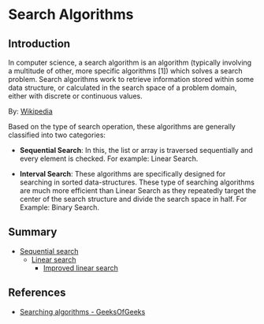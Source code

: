 # Search Algorithms

## Introduction 

In computer science, a search algorithm is an algorithm (typically involving a multitude of other, more specific algorithms [1]) which solves a search problem. Search algorithms work to retrieve information stored within some data structure, or calculated in the search space of a problem domain, either with discrete or continuous values.

By: [Wikipedia](https://en.wikipedia.org/wiki/Search_algorithm)

Based on the type of search operation, these algorithms are generally classified into two categories:

* __Sequential Search__: In this, the list or array is traversed sequentially and every element is checked. For example: Linear Search.

* __Interval Search__: These algorithms are specifically designed for searching in sorted data-structures. These type of searching algorithms are much more efficient than Linear Search as they repeatedly target the center of the search structure and divide the search space in half. For Example: Binary Search.

## Summary

* [Sequential search](https://github.com/edmilson-dk/academic-programming/blob/main/search-algorithms/sequential-search)
  * [Linear search](https://github.com/edmilson-dk/academic-programming/blob/main/search-algorithms/sequential-search/linear-search/linear-search.cpp)
    * [Improved linear search](https://github.com/edmilson-dk/academic-programming/blob/main/search-algorithms/sequential-search/linear-search/improved-linear-search.cpp)

## References

* [Searching algorithms - GeeksOfGeeks](https://www.geeksforgeeks.org/searching-algorithms/)